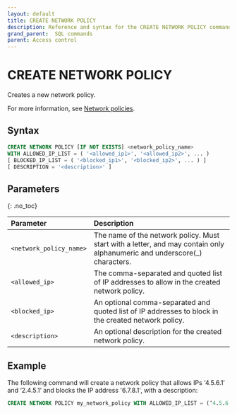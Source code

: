 ```yaml
---
layout: default
title: CREATE NETWORK POLICY
description: Reference and syntax for the CREATE NETWORK POLICY command.
grand_parent:  SQL commands
parent: Access control
---
```


# CREATE NETWORK POLICY
Creates a new network policy.

For more information, see [Network policies](../../../Guides/security/network-policies.md).

## Syntax

```sql
CREATE NETWORK POLICY [IF NOT EXISTS] <network_policy_name>
WITH ALLOWED_IP_LIST = ( '<allowed_ip1>', '<allowed_ip2>', ... )
[ BLOCKED_IP_LIST = ( '<blocked_ip1>', '<blocked_ip2>', ... ) ]
[ DESCRIPTION = '<description>' ]
```

## Parameters 
{: .no_toc} 

| Parameter  | Description |
| :--------- | :---------- |
| `<network_policy_name>`                              | The name of the network policy. Must start with a letter, and may contain only alphanumeric and underscore(_) characters.   |
| `<allowed_ip>`                      | The comma-separated and quoted list of IP addresses to allow in the created network policy.  |         
| `<blocked_ip>` | An optional comma-separated and quoted list of IP addresses to block in the created network policy.  |
| `<description>` | An optional description for the created network policy. | 

## Example

The following command will create a network policy that allows IPs ‘4.5.6.1’ and ‘2.4.5.1’ and blocks the IP address '6.7.8.1', with a description: 

```sql
CREATE NETWORK POLICY my_network_policy WITH ALLOWED_IP_LIST = (‘4.5.6.1’, ‘2.4.5.1’) DESCRIPTION = 'my new network policy'
```
